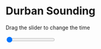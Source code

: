 <h1>Durban Sounding</h1>
<p>Drag the slider to change the time</p>

<div class="slidecontainer">
<input oninput='setImage(this)' class="slider" type="range" min="0" max="5" value="0" step="1" />
<img id='img'/>
</div>

<script>
var img = document.getElementById('img');
var img_array = ['/assets/images/skwt/skd_dur_wrfout_d01_2020-04-26_12:00:00.png',
'/assets/images/skwt/skd_dur_wrfout_d01_2020-04-26_18:00:00.png',
'/assets/images/skwt/skd_dur_wrfout_d01_2020-04-27_00:00:00.png',
'/assets/images/skwt/skd_dur_wrfout_d01_2020-04-27_06:00:00.png',
'/assets/images/skwt/skd_dur_wrfout_d01_2020-04-27_12:00:00.png',];
function setImage(obj)
{
        var value = obj.value;
        img.src = img_array[value];

}
</script>
